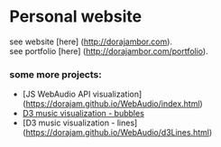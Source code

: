 # Personal website
see website [here] (http://dorajambor.com).  
see portfolio [here] (http://dorajambor.com/portfolio).  


### some more projects:
- [JS WebAudio API visualization] (https://dorajam.github.io/WebAudio/index.html)  
- [D3 music visualization - bubbles](https://dorajam.github.io/WebAudio/Bubbles/CollD3tection.html)  
- [D3 music visualization - lines] (https://dorajam.github.io/WebAudio/d3Lines.html)  
